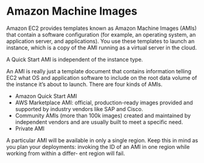 # Amazon Machine Images
Amazon EC2 provides templates known as Amazon Machine Images (AMIs) that contain a software configuration (for example, an operating system, an application server, and applications). You use these templates to launch an instance, which is a copy of the AMI running as a virtual server in the cloud.

A Quick Start AMI is independent of the instance type.

An AMI is really just a template document that contains information telling EC2 what OS and application software to include on the root data volume of the instance it’s about to launch. There are four kinds of AMIs.

* Amazon Quick Start AMI
* AWS Marketplace AMI: official, production-ready images provided and supported by industry vendors like SAP and Cisco.
* Community AMIs (more than 100k images) created and maintained by independent vendors and are usually built to meet a specific need.
* Private AMI

A particular AMI will be available in only a single region. Keep this in mind as you plan your deployments: invoking the ID of an AMI in one region while working from within a differ- ent region will fail.

